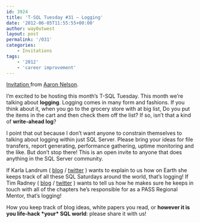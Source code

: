 ```yaml
---
id: 3924
title: 'T-SQL Tuesday #31 – Logging'
date: '2012-06-05T11:55:55+00:00'
author: way0utwest
layout: post
permalink: '/031'
categories:
    - Invitations
tags:
    - '2012'
    - 'career improvement'
---
```


[Invitation ](http://sqlvariant.com/2012/06/t-sql-tuesday-31-logging/)from [Aaron Nelson](http://sqlvariant.com).

I’m excited to be hosting this month’s T-SQL Tuesday. This month we’re talking about **logging**. Logging comes in many form and fashions. If you think about it, when you go to the grocery store with at big list, Do you put the items in the cart and then check them off the list? If so, isn’t that a kind of **write-ahead log**?

I point that out because I don’t want anyone to constrain themselves to talking about logging within just SQL Server. Please bring your ideas for file transfers, report generating, performance gathering, uptime monitoring and the like. But don’t stop there! This is an open invite to anyone that does anything in the SQL Server community.

If Karla Landrum ( [blog](https://web.archive.org/web/20120615173046/http://karlalandrum.wordpress.com/) / [twitter](https://web.archive.org/web/20120615173046/https://twitter.com/#!/karlakay22) ) wants to explain to us how on Earth she keeps track of all these SQL Saturdays around the world, that’s logging! If Tim Radney ( [blog](https://web.archive.org/web/20120615173046/http://timradney.com/) / [twitter](https://web.archive.org/web/20120615173046/https://twitter.com/#!/TRadney) ) wants to tell us how he makes sure he keeps in touch with all of the chapters he’s responsible for as a PASS Regional Mentor, that’s logging!

How you keep track of blog ideas, white papers you read, or **however it is you life-hack \*your\* SQL world**: please share it with us!